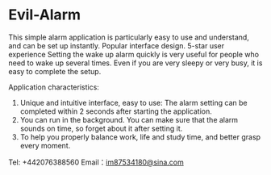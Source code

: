 # Evil-Alarm

This simple alarm application is particularly easy to use and understand, and can be set up instantly. Popular interface design. 5-star user experience
Setting the wake up alarm quickly is very useful for people who need to wake up several times.
Even if you are very sleepy or very busy, it is easy to complete the setup.

Application characteristics:
1. Unique and intuitive interface, easy to use: The alarm setting can be completed within 2 seconds after starting the application.
2. You can run in the background. You can make sure that the alarm sounds on time, so forget about it after setting it.
3. To help you properly balance work, life and study time, and better grasp every moment.

Tel: +442076388560
Email：im87534180@sina.com
